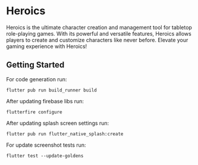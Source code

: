 # Heroics

Heroics is the ultimate character creation and management tool for tabletop role-playing games. With its powerful and
versatile features, Heroics allows players to create and customize characters like never before. Elevate your gaming
experience with Heroics!

## Getting Started

For code generation run:

```
flutter pub run build_runner build
```

After updating firebase libs run:

```
flutterfire configure
```

After updating splash screen settings run:

```
flutter pub run flutter_native_splash:create
```

For update screenshot tests run:

```
flutter test --update-goldens
```